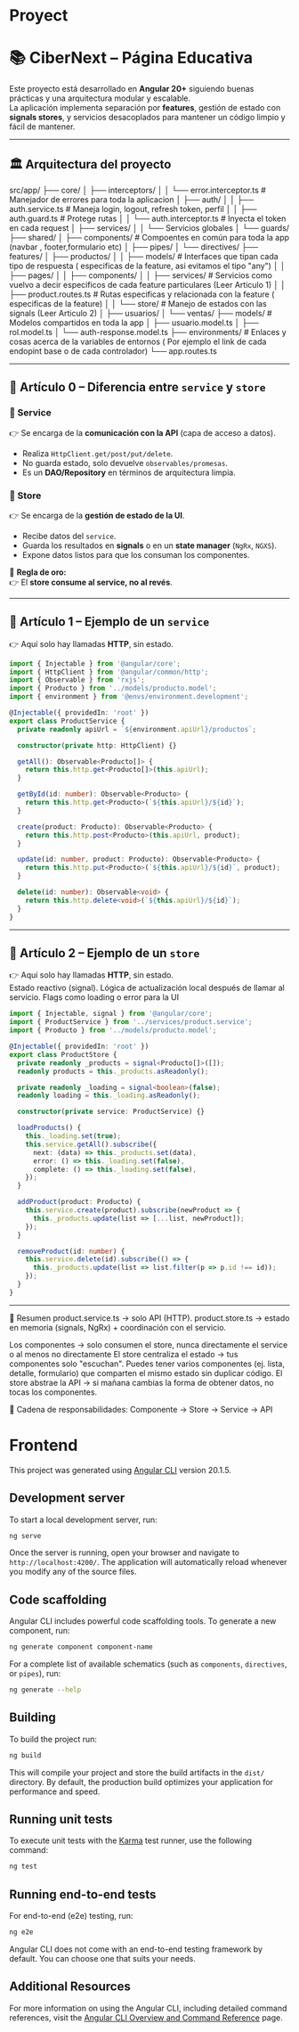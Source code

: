 # Proyect

# 📚 CiberNext – Página Educativa

Este proyecto está desarrollado en **Angular 20+** siguiendo buenas prácticas y una arquitectura modular y escalable.  
La aplicación implementa separación por **features**, gestión de estado con **signals stores**, y servicios desacoplados para mantener un código limpio y fácil de mantener.  

---

## 🏛️ Arquitectura del proyecto
src/app/
 ├── core/
 │    ├── interceptors/
 │    │     └── error.interceptor.ts # Manejador de errores para toda la aplicacion
 │    ├── auth/
 │    │     ├── auth.service.ts         # Maneja login, logout, refresh token, perfil
 │    │     ├──  auth.guard.ts           # Protege rutas
 │    │     └── auth.interceptor.ts     # Inyecta el token en cada request
 │    ├── services/
 │    │     └── Servicios globales
 │    └── guards/ 
 ├── shared/
 │    ├── components/ # Compoentes en común para toda la app (navbar , footer,formulario etc)
 │    ├── pipes/
 │    └── directives/
 ├── features/
 │    ├── productos/
 │    │     ├── models/    # Interfaces que tipan cada tipo de respuesta ( especificas de la feature, asi evitamos el tipo "any")
 │    │     ├── pages/
 │    │     ├── components/
 │    │     ├── services/    # Servicios como vuelvo a decir especificos de cada feature particulares   (Leer Articulo 1)
 │    │     ├── product.routes.ts  # Rutas especificas y relacionada con la feature ( especificas de la feature)
 │    │     └── store/ # Manejo de estados con las signals (Leer Articulo 2)
 │    ├── usuarios/
 │    └── ventas/
 ├── models/               # Modelos compartidos en toda la app
 │    ├── usuario.model.ts
 │    ├── rol.model.ts
 │    └── auth-response.model.ts 
 ├── environments/ # Enlaces y cosas acerca de la variables de entornos ( Por ejemplo el link de cada endopint base o de cada controlador)
 └── app.routes.ts


---

## 📌 Artículo 0 – Diferencia entre `service` y `store`

### 🔹 Service
👉 Se encarga de la **comunicación con la API** (capa de acceso a datos).  
- Realiza `HttpClient.get/post/put/delete`.  
- No guarda estado, solo devuelve `observables/promesas`.  
- Es un **DAO/Repository** en términos de arquitectura limpia.  

### 🔹 Store
👉 Se encarga de la **gestión de estado de la UI**.  
- Recibe datos del `service`.  
- Guarda los resultados en **signals** o en un **state manager** (`NgRx`, `NGXS`).  
- Expone datos listos para que los consuman los componentes.  

📌 **Regla de oro:**  
👉 El **store consume al service, no al revés**.  

---

## 📌 Artículo 1 – Ejemplo de un `service`

👉 Aquí solo hay llamadas **HTTP**, sin estado.  

```ts
import { Injectable } from '@angular/core';
import { HttpClient } from '@angular/common/http';
import { Observable } from 'rxjs';
import { Producto } from '../models/producto.model';
import { environment } from '@envs/environment.development';

@Injectable({ providedIn: 'root' })
export class ProductService {
  private readonly apiUrl = `${environment.apiUrl}/productos`;

  constructor(private http: HttpClient) {}

  getAll(): Observable<Producto[]> {
    return this.http.get<Producto[]>(this.apiUrl);
  }

  getById(id: number): Observable<Producto> {
    return this.http.get<Producto>(`${this.apiUrl}/${id}`);
  }

  create(product: Producto): Observable<Producto> {
    return this.http.post<Producto>(this.apiUrl, product);
  }

  update(id: number, product: Producto): Observable<Producto> {
    return this.http.put<Producto>(`${this.apiUrl}/${id}`, product);
  }

  delete(id: number): Observable<void> {
    return this.http.delete<void>(`${this.apiUrl}/${id}`);
  }
}
```
---

## 📌 Artículo 2 – Ejemplo de un `store`

👉 Aquí solo hay llamadas **HTTP**, sin estado.  
Estado reactivo (signal).
Lógica de actualización local después de llamar al servicio.
Flags como loading o error para la UI

```ts
import { Injectable, signal } from '@angular/core';
import { ProductService } from '../services/product.service';
import { Producto } from '../models/producto.model';

@Injectable({ providedIn: 'root' })
export class ProductStore {
  private readonly _products = signal<Producto[]>([]);
  readonly products = this._products.asReadonly();

  private readonly _loading = signal<boolean>(false);
  readonly loading = this._loading.asReadonly();

  constructor(private service: ProductService) {}

  loadProducts() {
    this._loading.set(true);
    this.service.getAll().subscribe({
      next: (data) => this._products.set(data),
      error: () => this._loading.set(false),
      complete: () => this._loading.set(false),
    });
  }

  addProduct(product: Producto) {
    this.service.create(product).subscribe(newProduct => {
      this._products.update(list => [...list, newProduct]);
    });
  }

  removeProduct(id: number) {
    this.service.delete(id).subscribe(() => {
      this._products.update(list => list.filter(p => p.id !== id));
    });
  }
}
```
---

📌 Resumen
product.service.ts → solo API (HTTP).
product.store.ts → estado en memoria (signals, NgRx) + coordinación con el servicio.

Los componentes → solo consumen el store, nunca directamente el service o al menos no directamente 
El store centraliza el estado → tus componentes solo "escuchan".
Puedes tener varios componentes (ej. lista, detalle, formulario) que comparten el mismo estado sin duplicar código.
El store abstrae la API → si mañana cambias la forma de obtener datos, no tocas los componentes.

📌 Cadena de responsabilidades:
Componente → Store → Service → API

# Frontend

This project was generated using [Angular CLI](https://github.com/angular/angular-cli) version 20.1.5.

## Development server

To start a local development server, run:

```bash
ng serve
```

Once the server is running, open your browser and navigate to `http://localhost:4200/`. The application will automatically reload whenever you modify any of the source files.

## Code scaffolding

Angular CLI includes powerful code scaffolding tools. To generate a new component, run:

```bash
ng generate component component-name
```

For a complete list of available schematics (such as `components`, `directives`, or `pipes`), run:

```bash
ng generate --help
```

## Building

To build the project run:

```bash
ng build
```

This will compile your project and store the build artifacts in the `dist/` directory. By default, the production build optimizes your application for performance and speed.

## Running unit tests

To execute unit tests with the [Karma](https://karma-runner.github.io) test runner, use the following command:

```bash
ng test
```

## Running end-to-end tests

For end-to-end (e2e) testing, run:

```bash
ng e2e
```

Angular CLI does not come with an end-to-end testing framework by default. You can choose one that suits your needs.

## Additional Resources

For more information on using the Angular CLI, including detailed command references, visit the [Angular CLI Overview and Command Reference](https://angular.dev/tools/cli) page.

